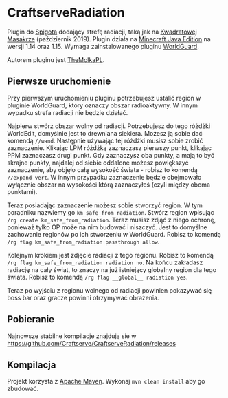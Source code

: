 # CraftserveRadiation

Plugin do [Spigota](https://spigotmc.org/) dodający strefę radiacji, taką jak na [Kwadratowej Masakrze](https://kwadratowa.tv) (październik 2019).
Plugin działa na [Minecraft Java Edition](https://minecraft.net) na wersji 1.14 oraz 1.15. Wymaga zainstalowanego pluginu [WorldGuard](https://enginehub.org/worldguard/).

Autorem pluginu jest [TheMolkaPL](https://github.com/TheMolkaPL).

Pierwsze uruchomienie
---

Przy pierwszym uruchomieniu pluginu potrzebujesz ustalić region w pluginie WorldGuard, który oznaczy obszar radioaktywny. W innym wypadku strefa radiacji nie będzie działać.

Najpierw stwórz obszar wolny od radiacji. Potrzebujesz do tego różdżki WorldEdit, domyślnie jest to drewniana siekiera. Możesz ją sobie dać komendą `//wand`. Następnie używając tej różdżki musisz sobie zrobić zaznaczenie. Klikając LPM różdżką zaznaczasz pierwszy punkt, klikając PPM zaznaczasz drugi punkt. Gdy zaznaczysz oba punkty, a mają to być skrajne punkty, najdalej od siebie oddalone możesz powiększyć zaznaczenie, aby objęło całą wysokość świata - robisz to komendą `//expand vert`. W innym przypadku zaznaczenie będzie obejmowało wyłącznie obszar na wysokości którą zaznaczyłeś (czyli między oboma punktami).

Teraz posiadając zaznaczenie możesz sobie stworzyć region. W tym poradniku nazwiemy go `km_safe_from_radiation`. Stwórz region wpisując `/rg create km_safe_from_radiation`. Teraz musisz zdjąć z niego ochronę, ponieważ tylko OP może na nim budować i niszczyć. Jest to domyślne zachowanie regionów po ich stworzeniu w WorldGuard. Robisz to komendą `/rg flag km_safe_from_radiation passthrough allow`.

Kolejnym krokiem jest zdjęcie radiacji z tego regionu. Robisz to komendą `/rg flag km_safe_from_radiation radiation no`. Na końcu zakładasz radiację na cały świat, to znaczy na już istniejący globalny region dla tego świata. Robisz to komendą `/rg flag __global__ radiation yes`.

Teraz po wyjściu z regionu wolnego od radiacji powinien pokazywać się boss bar oraz gracze powinni otrzymywać obrażenia.

Pobieranie
---

Najnowsze stabilne kompilacje znajdują sie w https://github.com/Craftserve/CraftserveRadiation/releases

Kompilacja
---

Projekt korzysta z [Apache Maven](https://maven.apache.org/). Wykonaj `mvn clean install` aby go zbudować.
